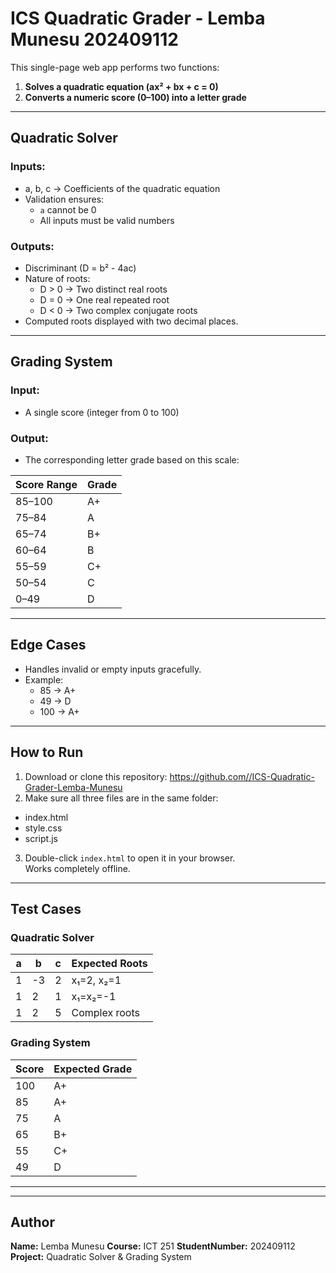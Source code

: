 # ICS Quadratic Grader - Lemba Munesu 202409112

This single-page web app performs two functions:
1. **Solves a quadratic equation (ax² + bx + c = 0)**  
2. **Converts a numeric score (0–100) into a letter grade**

---

## Quadratic Solver

### Inputs:
- a, b, c → Coefficients of the quadratic equation  
- Validation ensures:
  - `a` cannot be 0  
  - All inputs must be valid numbers  

### Outputs:
- Discriminant (D = b² - 4ac)
- Nature of roots:
  - D > 0 → Two distinct real roots  
  - D = 0 → One real repeated root  
  - D < 0 → Two complex conjugate roots  
- Computed roots displayed with two decimal places.

---

## Grading System

### Input:
- A single score (integer from 0 to 100)

### Output:
- The corresponding letter grade based on this scale:

| Score Range | Grade |
|--------------|--------|
| 85–100 | A+ |
| 75–84 | A |
| 65–74 | B+ |
| 60–64 | B |
| 55–59 | C+ |
| 50–54 | C |
| 0–49 | D |

---

## Edge Cases
- Handles invalid or empty inputs gracefully.
- Example:
  - 85 → A+
  - 49 → D
  - 100 → A+

---

## How to Run

1. Download or clone this repository:
https://github.com//ICS-Quadratic-Grader-Lemba-Munesu
2. Make sure all three files are in the same folder:
- index.html  
- style.css  
- script.js
3. Double-click `index.html` to open it in your browser.  
Works completely offline.

---

## Test Cases

### Quadratic Solver
| a | b | c | Expected Roots |
|---|---|---|----------------|
| 1 | -3 | 2 | x₁=2, x₂=1 |
| 1 | 2 | 1 | x₁=x₂=-1 |
| 1 | 2 | 5 | Complex roots |

### Grading System
| Score | Expected Grade |
|--------|----------------|
| 100 | A+ |
| 85 | A+ |
| 75 | A |
| 65 | B+ |
| 55 | C+ |
| 49 | D |

---

---

## Author
**Name:** Lemba Munesu 
**Course:** ICT 251
**StudentNumber:** 202409112
**Project:** Quadratic Solver & Grading System
